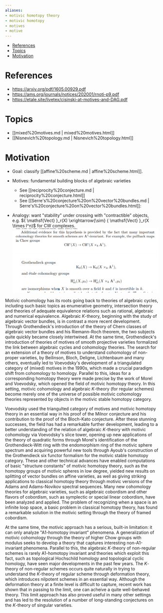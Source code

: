 ```yaml
---
aliases:
- motivic homotopy theory
- motivic homotopy
- motives
- motive
---
```


-   [References](#references)
-   [Topics](#topics)
-   [Motivation](#motivation)














References
==========

-   <https://arxiv.org/pdf/1605.00929.pdf>
-   <https://ams.org/journals/notices/202001/rnoti-p9.pdf>
-   <https://etale.site/livetex/cisinski-at-motives-and-DAG.pdf>

Topics
======

-   [[mixed%20motives.md | mixed%20motives.html]]
-   [[Nisnevich%20topology.md | Nisnevich%20topology.html]]

Motivation
==========

-   Goal: classify [[affine%20scheme.md | affine%20scheme.html]].

-   Motives: fundamental building blocks of algebraic varieties

    -   See [[reciprocity%20conjecture.md | reciprocity%20conjecture.html]]
    -   See [[Serre's%20conjecture%20on%20vector%20bundles.md | Serre's%20conjecture%20on%20vector%20bundles.html]]:

-   Analogy: want "stability" under crossing with "contractible" objects, e.g. ${ \mathsf{Vect} }_r(X) \xrightarrow{\sim} { \mathsf{Vect} }_r(X \times I^n)$ for CW complexes. ![image_2021-05-05-01-35-59](_attachments/image_2021-05-05-01-35-59.png) ![image_2021-05-05-01-36-28](_attachments/image_2021-05-05-01-36-28.png)

Motivic cohomology has its roots going back to theories of algebraic cycles, including such basic topics as enumerative geometry, intersection theory and theories of adequate equivalence relations such as rational, algebraic and numerical equivalence. Algebraic *K*-theory, beginning with the study of algebraic vector bundles, is in contrast a more recent development. Through Grothendieck's introduction of the theory of Chern classes of algebraic vector bundles and his Riemann-Roch theorem, the two subjects quite quickly became closely intertwined. At the same time, Grothendieck's introduction of theories of motives of smooth projective varieties formalized the link between algebraic cycles and cohomology theories. The search for an extension of a theory of motives to understand cohomology of non-proper varieties, by Beilinson, Bloch, Deligne, Lichtenbaum and many others, eventually led to Voevodsky's development of a triangulated category of (mixed) motives in the 1990s, which made a crucial paradigm shift from cohomology to homology. Parallel to this, ideas for a corresponding homotopy theory were made precise by the work of Morel and Voevodsky, which opened the field of motivic homotopy theory. In this setting, motivic cohomology and algebraic *K*-theory (for regular schemes) become merely one of the universe of possible motivic cohomology theories represented by objects in the motivic stable homotopy category.

Voevodsky used the triangulted category of motives and motivic homotopy theory in an essential way in his proof of the Milnor conjecture and his contribution to the proof of the Bloch-Kato conjecture. After these stunning successes, the field has had a remarkable further development, leading to a better understanding of the relation of algebraic *K*-theory with motivic cohomology via Voevodsky's slice tower, opening up new applications of the theory of quadratic forms through Morel's identification of the Grothendieck-Witt ring with the endomorphism ring of the motivic sphere spectrum and acquiring powerful new tools through Ayoub's construction of the Grothendieck six functor formalism for the motivic stable homotopy category. These and other technical advances have enabled computations of basic "structure constants" of motivic homotopy theory, such as the homotopy groups of motivic spheres in low degree, yielded new results on splitting of vector bundles on affine varieties, as well as giving striking applications to classical homotopy theory through motivic versions of the Adams and Adams-Novikov spectral sequences. Many new cohomology theories for algebraic varieties, such as algebraic cobordism and other flavors of cobordism, such as symplectic or special linear cobordism, have been analyzed and applied. The problem of recognizing when a space is an infinite loop space, a basic problem in classical homotopy theory, has found a remarkable solution in the motivic setting through the theory of framed cobordism.

At the same time, the motivic approach has a serious, built-in limitation: it can only analyze "A1-homotopy invariant" phenomena. A generalization of motivic cohomology through the theory of higher Chow groups with modulus seeks to develop a theory that captures interesting non-A1-invariant phenomena. Parallel to this, the algebraic *K*-theory of non-regular schemes is rarely A1-homotopy invariant and theories which exploit this fact, such as topological Hochschild homology and topological cyclic homology, have seen major developments in the past few years. The *K*-theory of non-regular schemes occurs quite naturally in trying to understand the *K*-theory of regular scheme through deformation theory, which introduces nilpotent schemes in an essential way. Although the deformation theory at a finite level is difficult to capture, recent work has shown that in passing to the limit, one can acheive a quite well-behaved theory. This limit approach has also proved useful in many other settings and has led to the resolution of a number of long-standing conjectures on the *K*-theory of singular varieties.
